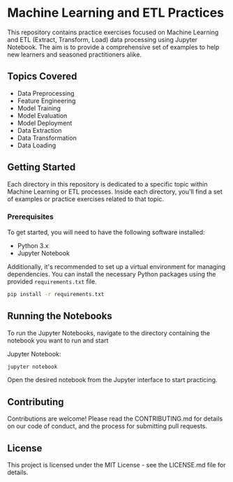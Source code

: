 # Machine Learning and ETL Practices

This repository contains practice exercises focused on Machine Learning and ETL (Extract, Transform, Load) data processing using Jupyter Notebook. The aim is to provide a comprehensive set of examples to help new learners and seasoned practitioners alike.

## Topics Covered
- Data Preprocessing
- Feature Engineering
- Model Training
- Model Evaluation
- Model Deployment
- Data Extraction
- Data Transformation
- Data Loading

## Getting Started
Each directory in this repository is dedicated to a specific topic within Machine Learning or ETL processes. Inside each directory, you'll find a set of examples or practice exercises related to that topic.

### Prerequisites
To get started, you will need to have the following software installed:
- Python 3.x
- Jupyter Notebook

Additionally, it's recommended to set up a virtual environment for managing dependencies. You can install the necessary Python packages using the provided `requirements.txt` file.

```sh
pip install -r requirements.txt
```

## Running the Notebooks
To run the Jupyter Notebooks, navigate to the directory containing the notebook you want to run and start 

Jupyter Notebook:
```sh
jupyter notebook
```
Open the desired notebook from the Jupyter interface to start practicing.

## Contributing
Contributions are welcome! Please read the CONTRIBUTING.md for details on our code of conduct, and the process for submitting pull requests.

## License
This project is licensed under the MIT License - see the LICENSE.md file for details.
